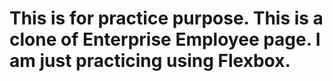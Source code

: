 # This is for practice purpose. This is a clone of Enterprise Employee page. I am just practicing using Flexbox.
